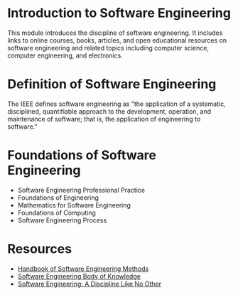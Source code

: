 # Introduction to Software Engineering

This module introduces the discipline of software engineering. It includes links to online courses, books, articles, and open educational resources on software engineering and related topics including computer science, computer engineering, and electronics.

# Definition of Software Engineering

The IEEE defines software engineering as "the application of a systematic, disciplined, quantifiable approach to the development, operation, and maintenance of software; that is, the application of engineering to software."

# Foundations of Software Engineering

- Software Engineering Professional Practice
- Foundations of Engineering
- Mathematics for Software Engineering
- Foundations of Computing
- Software Engineering Process

# Resources

- [Handbook of Software Engineering Methods](https://www.oercommons.org/courses/handbook-of-software-engineering-methods/view)
- [Software Engineering Body of Knowledge](https://www.computer.org/education/bodies-of-knowledge/software-engineering)
- [Software Engineering: A Discipline Like No Other](https://catalogimages.wiley.com/images/db/pdf/9781118662878.excerpt.pdf)
